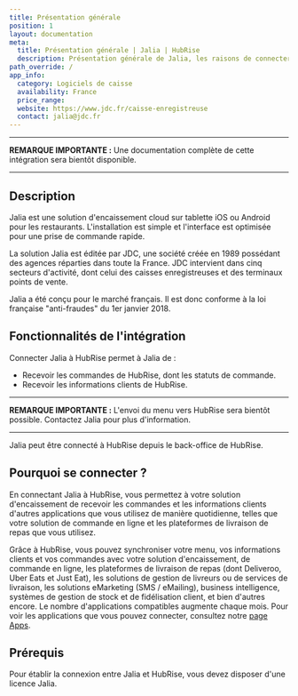 ```yaml
---
title: Présentation générale
position: 1
layout: documentation
meta:
  title: Présentation générale | Jalia | HubRise
  description: Présentation générale de Jalia, les raisons de connecter votre caisse à HubRise et liste des fonctionnalités de l'intégration avec HubRise.
path_override: /
app_info:
  category: Logiciels de caisse
  availability: France
  price_range:
  website: https://www.jdc.fr/caisse-enregistreuse
  contact: jalia@jdc.fr
---
```


---

**REMARQUE IMPORTANTE :** Une documentation complète de cette intégration sera bientôt disponible.

---

## Description

Jalia est une solution d'encaissement cloud sur tablette iOS ou Android pour les restaurants. L'installation est simple et l'interface est optimisée pour une prise de commande rapide.

La solution Jalia est éditée par JDC, une société créée en 1989 possédant des agences réparties dans toute la France. JDC intervient dans cinq secteurs d'activité, dont celui des caisses enregistreuses et des terminaux points de vente.

Jalia a été conçu pour le marché français. Il est donc conforme à la loi française "anti-fraudes" du 1er janvier 2018.

## Fonctionnalités de l'intégration

Connecter Jalia à HubRise permet à Jalia de :

- Recevoir les commandes de HubRise, dont les statuts de commande.
- Recevoir les informations clients de HubRise.

---

**REMARQUE IMPORTANTE :** L'envoi du menu vers HubRise sera bientôt possible. Contactez Jalia pour plus d'information.

---

Jalia peut être connecté à HubRise depuis le back-office de HubRise.

## Pourquoi se connecter ?

En connectant Jalia à HubRise, vous permettez à votre solution d'encaissement de recevoir les commandes et les informations clients d'autres applications que vous utilisez de manière quotidienne, telles que votre solution de commande en ligne et les plateformes de livraison de repas que vous utilisez.

Grâce à HubRise, vous pouvez synchroniser votre menu, vos informations clients et vos commandes avec votre solution d'encaissement, de commande en ligne, les plateformes de livraison de repas (dont Deliveroo, Uber Eats et Just Eat), les solutions de gestion de livreurs ou de services de livraison, les solutions eMarketing (SMS / eMailing), business intelligence, systèmes de gestion de stock et de fidélisation client, et bien d'autres encore. Le nombre d'applications compatibles augmente chaque mois. Pour voir les applications que vous pouvez connecter, consultez notre [page Apps](/apps).

## Prérequis

Pour établir la connexion entre Jalia et HubRise, vous devez disposer d'une licence Jalia.
